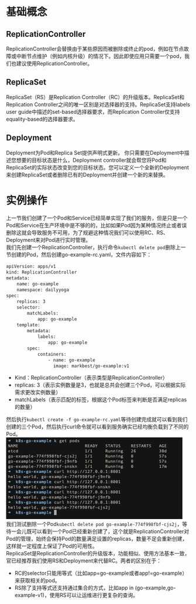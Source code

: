 # 基础概念
## ReplicationController  
ReplicationController会替换由于某些原因而被删除或终止的pod，例如在节点故障或中断节点维护（例如内核升级）的情况下。因此即使应用只需要一个pod，我们也建议使用ReplicationController。
## ReplicaSet  
ReplicaSet（RS）是Replication Controller（RC）的升级版本。ReplicaSet和Replication Controller之间的唯一区别是对选择器的支持。ReplicaSet支持labels user guide中描述的set-based选择器要求，而Replication Controller仅支持equality-based的选择器要求。
## Deployment
Deployment为Pod和Replica Set提供声明式更新。
你只需要在Deployment中描述您想要的目标状态是什么，Deployment controller就会帮您将Pod和ReplicaSet的实际状态改变到您的目标状态。您可以定义一个全新的Deployment来创建ReplicaSet或者删除已有的Deployment并创建一个新的来替换。

# 实例操作
上一节我们创建了一个Pod和Service已经简单实现了我们的服务，但是只是一个Pod和Service在生产环境中是不够的的，比如如果Pod因为某种情况终止或者误删除这就会导致服务不可用，为了规避这种情况我们可以使用RC、RS、Deployment来对Pod进行实时管理。  
我们先创建一个ReplicationController，执行命令`kubectl delete pod`删除上一节创建的Pod，然后创建go-example-rc.yaml，文件内容如下：
```
apiVersion: apps/v1
kind: ReplicationController
metadata:
    name: go-example
    namespace: dailyyoga
spec:
    replicas: 3
    selector:
        matchLabels:
            app: go-example
    template:
        metadata:
            labels:
                app: go-example
        spec:
            containers:
                - name: go-example
                  image: markbest/go-example:v1
```
- Kind：ReplicationController（表示类型是ReplicationController）
- replicas: 3（表示实例数量是3，也就是总共会创建三个Pod，可以根据实际需求更改实例数量）
- matchLabels（表示匹配的标签，根据这个Pod标签来判断是否满足replicas的数量）  

然后执行`kubectl create -f go-example-rc.yaml`等待创建完成就可以看到我们创建的三个Pod，然后执行curl命令就可以看到服务确实已经均衡负载到了不同的Pod。  
![](https://github.com/markbest/k8s-study-notes/blob/main/images/go-exmaple-rc-show.png "")  
我们测试删除一个Pod`kubectl delete pod go-example-774f998fbf-cjs2j`，等待一会儿既可以看到一个Pod已经重新创建了，这个就是ReplicationController对Pod的管理，始终会保持Pod的数量满足设置的replicas，数量不足会重新创建，这样就一定程度上保证了Pod的可用性。  
ReplicaSet是ReplicationController的升级版本，功能相似、使用方法基本一致，官已经推荐我们使用RS和Deployment来代替RC。两者的区别在于：
- RC的selector只能用等式（比如app=go-example或者app!=go-example）来获取相关的pod。
- RS除了支持等式还支持通过集合的方式，比如app in (go-example,go-example-v1)，使用RS可以让运维进行更复杂的查询。  


